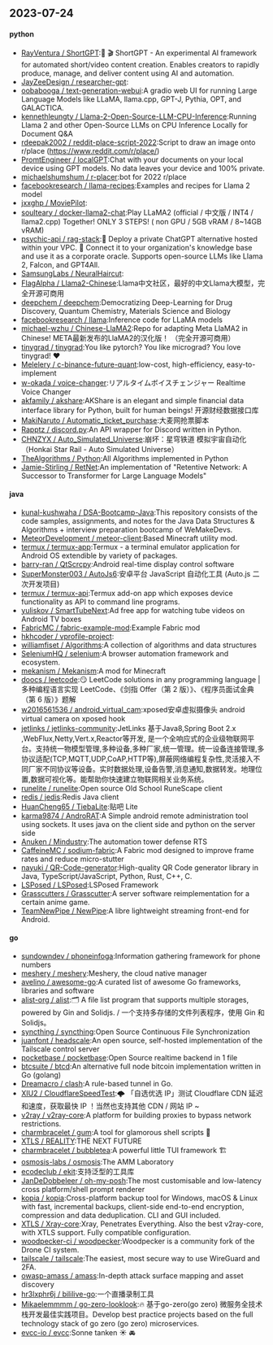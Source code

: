 ## 2023-07-24

#### python
* [RayVentura / ShortGPT](https://github.com/RayVentura/ShortGPT):🚀
🎬
ShortGPT - An experimental AI framework for automated short/video content creation. Enables creators to rapidly produce, manage, and deliver content using AI and automation.
* [JayZeeDesign / researcher-gpt](https://github.com/JayZeeDesign/researcher-gpt):
* [oobabooga / text-generation-webui](https://github.com/oobabooga/text-generation-webui):A gradio web UI for running Large Language Models like LLaMA, llama.cpp, GPT-J, Pythia, OPT, and GALACTICA.
* [kennethleungty / Llama-2-Open-Source-LLM-CPU-Inference](https://github.com/kennethleungty/Llama-2-Open-Source-LLM-CPU-Inference):Running Llama 2 and other Open-Source LLMs on CPU Inference Locally for Document Q&A
* [rdeepak2002 / reddit-place-script-2022](https://github.com/rdeepak2002/reddit-place-script-2022):Script to draw an image onto r/place (https://www.reddit.com/r/place/)
* [PromtEngineer / localGPT](https://github.com/PromtEngineer/localGPT):Chat with your documents on your local device using GPT models. No data leaves your device and 100% private.
* [michaelshumshum / r-placer](https://github.com/michaelshumshum/r-placer):bot for 2022 r/place
* [facebookresearch / llama-recipes](https://github.com/facebookresearch/llama-recipes):Examples and recipes for Llama 2 model
* [jxxghp / MoviePilot](https://github.com/jxxghp/MoviePilot):
* [soulteary / docker-llama2-chat](https://github.com/soulteary/docker-llama2-chat):Play LLaMA2 (official / 中文版 / INT4 / llama2.cpp) Together! ONLY 3 STEPS! ( non GPU / 5GB vRAM / 8~14GB vRAM)
* [psychic-api / rag-stack](https://github.com/psychic-api/rag-stack):🤖
Deploy a private ChatGPT alternative hosted within your VPC.
🔮
Connect it to your organization's knowledge base and use it as a corporate oracle. Supports open-source LLMs like Llama 2, Falcon, and GPT4All.
* [SamsungLabs / NeuralHaircut](https://github.com/SamsungLabs/NeuralHaircut):
* [FlagAlpha / Llama2-Chinese](https://github.com/FlagAlpha/Llama2-Chinese):Llama中文社区，最好的中文Llama大模型，完全开源可商用
* [deepchem / deepchem](https://github.com/deepchem/deepchem):Democratizing Deep-Learning for Drug Discovery, Quantum Chemistry, Materials Science and Biology
* [facebookresearch / llama](https://github.com/facebookresearch/llama):Inference code for LLaMA models
* [michael-wzhu / Chinese-LlaMA2](https://github.com/michael-wzhu/Chinese-LlaMA2):Repo for adapting Meta LlaMA2 in Chinese! META最新发布的LlaMA2的汉化版！ （完全开源可商用）
* [tinygrad / tinygrad](https://github.com/tinygrad/tinygrad):You like pytorch? You like micrograd? You love tinygrad!
❤️
* [Melelery / c-binance-future-quant](https://github.com/Melelery/c-binance-future-quant):low-cost, high-efficiency, easy-to-implement
* [w-okada / voice-changer](https://github.com/w-okada/voice-changer):リアルタイムボイスチェンジャー Realtime Voice Changer
* [akfamily / akshare](https://github.com/akfamily/akshare):AKShare is an elegant and simple financial data interface library for Python, built for human beings! 开源财经数据接口库
* [MakiNaruto / Automatic_ticket_purchase](https://github.com/MakiNaruto/Automatic_ticket_purchase):大麦网抢票脚本
* [Rapptz / discord.py](https://github.com/Rapptz/discord.py):An API wrapper for Discord written in Python.
* [CHNZYX / Auto_Simulated_Universe](https://github.com/CHNZYX/Auto_Simulated_Universe):崩坏：星穹铁道 模拟宇宙自动化 （Honkai Star Rail - Auto Simulated Universe）
* [TheAlgorithms / Python](https://github.com/TheAlgorithms/Python):All Algorithms implemented in Python
* [Jamie-Stirling / RetNet](https://github.com/Jamie-Stirling/RetNet):An implementation of "Retentive Network: A Successor to Transformer for Large Language Models"

#### java
* [kunal-kushwaha / DSA-Bootcamp-Java](https://github.com/kunal-kushwaha/DSA-Bootcamp-Java):This repository consists of the code samples, assignments, and notes for the Java Data Structures & Algorithms + interview preparation bootcamp of WeMakeDevs.
* [MeteorDevelopment / meteor-client](https://github.com/MeteorDevelopment/meteor-client):Based Minecraft utility mod.
* [termux / termux-app](https://github.com/termux/termux-app):Termux - a terminal emulator application for Android OS extendible by variety of packages.
* [barry-ran / QtScrcpy](https://github.com/barry-ran/QtScrcpy):Android real-time display control software
* [SuperMonster003 / AutoJs6](https://github.com/SuperMonster003/AutoJs6):安卓平台 JavaScript 自动化工具 (Auto.js 二次开发项目)
* [termux / termux-api](https://github.com/termux/termux-api):Termux add-on app which exposes device functionality as API to command line programs.
* [yuliskov / SmartTubeNext](https://github.com/yuliskov/SmartTubeNext):Ad free app for watching tube videos on Android TV boxes
* [FabricMC / fabric-example-mod](https://github.com/FabricMC/fabric-example-mod):Example Fabric mod
* [hkhcoder / vprofile-project](https://github.com/hkhcoder/vprofile-project):
* [williamfiset / Algorithms](https://github.com/williamfiset/Algorithms):A collection of algorithms and data structures
* [SeleniumHQ / selenium](https://github.com/SeleniumHQ/selenium):A browser automation framework and ecosystem.
* [mekanism / Mekanism](https://github.com/mekanism/Mekanism):A mod for Minecraft
* [doocs / leetcode](https://github.com/doocs/leetcode):😏
LeetCode solutions in any programming language | 多种编程语言实现 LeetCode、《剑指 Offer（第 2 版）》、《程序员面试金典（第 6 版）》题解
* [w2016561536 / android_virtual_cam](https://github.com/w2016561536/android_virtual_cam):xposed安卓虚拟摄像头 android virtual camera on xposed hook
* [jetlinks / jetlinks-community](https://github.com/jetlinks/jetlinks-community):JetLinks 基于Java8,Spring Boot 2.x ,WebFlux,Netty,Vert.x,Reactor等开发, 是一个全响应式的企业级物联网平台。支持统一物模型管理,多种设备,多种厂家,统一管理。统一设备连接管理,多协议适配(TCP,MQTT,UDP,CoAP,HTTP等),屏蔽网络编程复杂性,灵活接入不同厂家不同协议等设备。实时数据处理,设备告警,消息通知,数据转发。地理位置,数据可视化等。能帮助你快速建立物联网相关业务系统。
* [runelite / runelite](https://github.com/runelite/runelite):Open source Old School RuneScape client
* [redis / jedis](https://github.com/redis/jedis):Redis Java client
* [HuanCheng65 / TiebaLite](https://github.com/HuanCheng65/TiebaLite):贴吧 Lite
* [karma9874 / AndroRAT](https://github.com/karma9874/AndroRAT):A Simple android remote administration tool using sockets. It uses java on the client side and python on the server side
* [Anuken / Mindustry](https://github.com/Anuken/Mindustry):The automation tower defense RTS
* [CaffeineMC / sodium-fabric](https://github.com/CaffeineMC/sodium-fabric):A Fabric mod designed to improve frame rates and reduce micro-stutter
* [nayuki / QR-Code-generator](https://github.com/nayuki/QR-Code-generator):High-quality QR Code generator library in Java, TypeScript/JavaScript, Python, Rust, C++, C.
* [LSPosed / LSPosed](https://github.com/LSPosed/LSPosed):LSPosed Framework
* [Grasscutters / Grasscutter](https://github.com/Grasscutters/Grasscutter):A server software reimplementation for a certain anime game.
* [TeamNewPipe / NewPipe](https://github.com/TeamNewPipe/NewPipe):A libre lightweight streaming front-end for Android.

#### go
* [sundowndev / phoneinfoga](https://github.com/sundowndev/phoneinfoga):Information gathering framework for phone numbers
* [meshery / meshery](https://github.com/meshery/meshery):Meshery, the cloud native manager
* [avelino / awesome-go](https://github.com/avelino/awesome-go):A curated list of awesome Go frameworks, libraries and software
* [alist-org / alist](https://github.com/alist-org/alist):🗂️
A file list program that supports multiple storages, powered by Gin and Solidjs. / 一个支持多存储的文件列表程序，使用 Gin 和 Solidjs。
* [syncthing / syncthing](https://github.com/syncthing/syncthing):Open Source Continuous File Synchronization
* [juanfont / headscale](https://github.com/juanfont/headscale):An open source, self-hosted implementation of the Tailscale control server
* [pocketbase / pocketbase](https://github.com/pocketbase/pocketbase):Open Source realtime backend in 1 file
* [btcsuite / btcd](https://github.com/btcsuite/btcd):An alternative full node bitcoin implementation written in Go (golang)
* [Dreamacro / clash](https://github.com/Dreamacro/clash):A rule-based tunnel in Go.
* [XIU2 / CloudflareSpeedTest](https://github.com/XIU2/CloudflareSpeedTest):🌩
「自选优选 IP」测试 Cloudflare CDN 延迟和速度，获取最快 IP ！当然也支持其他 CDN / 网站 IP ~
* [v2ray / v2ray-core](https://github.com/v2ray/v2ray-core):A platform for building proxies to bypass network restrictions.
* [charmbracelet / gum](https://github.com/charmbracelet/gum):A tool for glamorous shell scripts
🎀
* [XTLS / REALITY](https://github.com/XTLS/REALITY):THE NEXT FUTURE
* [charmbracelet / bubbletea](https://github.com/charmbracelet/bubbletea):A powerful little TUI framework
🏗
* [osmosis-labs / osmosis](https://github.com/osmosis-labs/osmosis):The AMM Laboratory
* [ecodeclub / ekit](https://github.com/ecodeclub/ekit):支持泛型的工具库
* [JanDeDobbeleer / oh-my-posh](https://github.com/JanDeDobbeleer/oh-my-posh):The most customisable and low-latency cross platform/shell prompt renderer
* [kopia / kopia](https://github.com/kopia/kopia):Cross-platform backup tool for Windows, macOS & Linux with fast, incremental backups, client-side end-to-end encryption, compression and data deduplication. CLI and GUI included.
* [XTLS / Xray-core](https://github.com/XTLS/Xray-core):Xray, Penetrates Everything. Also the best v2ray-core, with XTLS support. Fully compatible configuration.
* [woodpecker-ci / woodpecker](https://github.com/woodpecker-ci/woodpecker):Woodpecker is a community fork of the Drone CI system.
* [tailscale / tailscale](https://github.com/tailscale/tailscale):The easiest, most secure way to use WireGuard and 2FA.
* [owasp-amass / amass](https://github.com/owasp-amass/amass):In-depth attack surface mapping and asset discovery
* [hr3lxphr6j / bililive-go](https://github.com/hr3lxphr6j/bililive-go):一个直播录制工具
* [Mikaelemmmm / go-zero-looklook](https://github.com/Mikaelemmmm/go-zero-looklook):🔥
基于go-zero(go zero) 微服务全技术栈开发最佳实践项目。Develop best practice projects based on the full technology stack of go zero (go zero) microservices.
* [evcc-io / evcc](https://github.com/evcc-io/evcc):Sonne tanken
☀️
🚘
